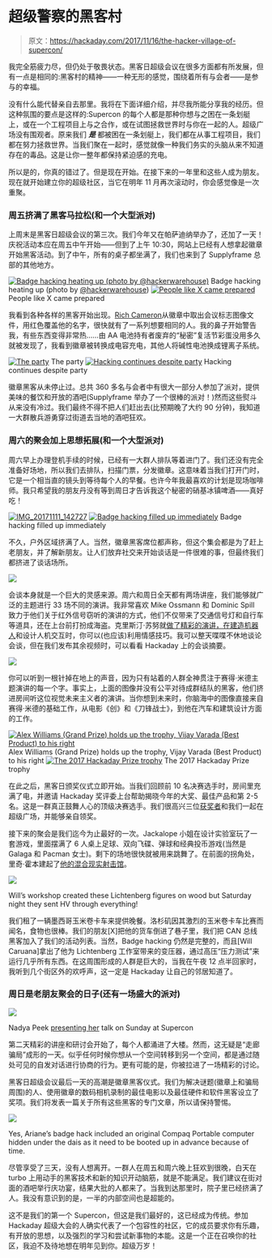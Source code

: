 # 超级警察的黑客村

> 原文：<https://hackaday.com/2017/11/16/the-hacker-village-of-supercon/>

我完全筋疲力尽，但仍处于敬畏状态。黑客日超级会议在很多方面都有所发展，但有一点是相同的:黑客村的精神——一种无形的感觉，围绕着所有与会者——是参与的幸福。

没有什么能代替亲自去那里。我将在下面详细介绍，并尽我所能分享我的经历。但这种氛围的要点是这样的:Supercon 的每个人都是那种你想与之困在一条划艇上，或在一个工程项目上与之合作，或在试图拯救世界时与你在一起的人。超级广场没有围观者。原来我们 ***是*** 都被困在一条划艇上，我们都在从事工程项目，我们都在努力拯救世界。当我们聚在一起时，感觉就像一种我们务实的头脑从来不知道存在的毒品。这是让你一整年都保持紧迫感的充电。

所以是的，你真的错过了。但是现在开始。在接下来的一年里和这些人成为朋友。现在就开始建立你的超级社区，当它在明年 11 月再次滚动时，你会感觉像是一次重聚。

### 周五挤满了黑客马拉松(和一个大型派对)

上周末是黑客日超级会议的第三次。我们今年又在帕萨迪纳举办了，还加了一天！庆祝活动本应在周五中午开始——但到了上午 10:30，网站上已经有人想拿起徽章开始黑客活动。到了中午，所有的桌子都坐满了，我们也来到了 Supplyframe 总部的其他地方。

 [![Badge hacking heating up (photo by @hackerwarehouse)](img/9ee1594a975f2ea3faa8afbed21b1a85.png "supplyframe-friday-supercon-badge-hacking")](https://hackaday.com/2017/11/16/the-hacker-village-of-supercon/supplyframe-friday-supercon-badge-hacking/) Badge hacking heating up (photo by [@hackerwarehouse](https://twitter.com/hackerwarehouse/status/929848129465106433)) [![People like X came prepared](img/070156712325c543a88d250692b443ff.png "IMG_20171110_165130")](https://hackaday.com/2017/11/16/the-hacker-village-of-supercon/img_20171110_165130-2/) People like X came prepared

我看到各种各样的黑客开始出现。[Rich Cameron](又名[Whosawhatsis])从徽章中取出会议标志图像文件，用红色覆盖他的名字，很快就有了一系列想要相同的人。我的鼻子开始警告我，有些东西变得非常热……由 AA 电池持有者废弃的“秘密”复活节彩蛋没用多久就被发现了，我看到徽章被转换成电容充电，其他人将碱性电池换成锂离子系统。

 [![The party](img/117c6926c40b0c6ef8c655ca5ac75948.png "frida-party")](https://hackaday.com/2017/11/16/the-hacker-village-of-supercon/frida-party/) The party [![Hacking continues despite party](img/a1c96ddb8e0ec722bc8b3b289d9891a3.png "0Q6A7379")](https://hackaday.com/2017/11/16/the-hacker-village-of-supercon/0q6a7379/) Hacking continues despite party

徽章黑客从未停止过。总共 360 多名与会者中有很大一部分人参加了派对，提供美味的餐饮和开放的酒吧(Supplyframe 举办了一个很棒的派对！)然而这些熨斗从来没有冷过。我们最终不得不把人们赶出去(比预期晚了大约 90 分钟)，我知道一大群散兵游勇穿过街道去当地的酒吧狂欢。

### 周六的聚会加上思想拓展(和一个大型派对)

周六早上办理登机手续的时候，已经有一大群人排队等着进门了。我们还没有完全准备好场地，所以我们去排队，扫描门票，分发徽章。这意味着当我们打开门时，它是一个相当直的镜头到等待每个人的早餐。也许今年我最喜欢的计划是现场咖啡师。我只希望我的朋友丹没有等到周日才告诉我这个秘密的硝基冰镇啤酒——真好吃！

 [![IMG_20171111_142727](img/04b4f0d109c8784b4365068b7dd5f400.png "IMG_20171111_142727")](https://hackaday.com/2017/11/16/the-hacker-village-of-supercon/img_20171111_142727/)  [![Badge hacking filled up immediately](img/b3ac96c579ee352a9351f445879cb260.png "IMG_3527Supercon-Round-1")](https://hackaday.com/2017/11/16/the-hacker-village-of-supercon/img_3527supercon-round-1/) Badge hacking filled up immediately

不久，户外区域挤满了人。当然，徽章黑客席位都声称，但这个集会都是为了赶上老朋友，并了解新朋友。让人们放弃社交来开始谈话是一件很难的事，但最终我们都挤进了谈话场所。

![](img/29b29fad80daa0850f900b17cc1bfc7c.png)

会谈本身就是一个巨大的灵感来源。周六和周日全天都有两场讲座，我们能够就广泛的主题进行 33 场不同的演讲。我非常喜欢 Mike Ossmann 和 Dominic Spill 致力于他们关于红外信号窃听的演讲的方式，他们不仅带来了交通信号灯和自行车等道具，还在上台前打扮成海盗。克里斯汀·苏努就[做了精彩的演讲，在建造机器人](https://www.youtube.com/watch?v=d9Sy55E_z8Y)和设计人机交互时，你可以(也应该)利用情感技巧。我可以整天喋喋不休地谈论会谈，但在我们发布其余视频时，可以看看 Hackaday 上的会谈摘要。

![](img/8af15a721e6141465422e04d9143ea30.png)

你可以听到一根针掉在地上的声音，因为只有站着的人群全神贯注于赛得·米德主题演讲的每一个字。事实上，上面的图像并没有公平对待成群结队的黑客，他们挤进房间听这位视觉未来主义者的演讲。当你想到未来时，你脑海中的图像直接来自赛得·米德的基础工作，从电影《创》和《刀锋战士》，到他在汽车和建筑设计方面的工作。

 [![Alex Williams (Grand Prize) holds up the trophy, Vijay Varada (Best Product) to his right](img/09660230fc466f7659f52a32b62b2d88.png "_MG_0049Supercon-Round-1")](https://hackaday.com/2017/11/16/the-hacker-village-of-supercon/_mg_0049supercon-round-1/) Alex Williams (Grand Prize) holds up the trophy, Vijay Varada (Best Product) to his right [![The 2017 Hackaday Prize trophy](img/d2e0cd138353d367dc4830c807afe761.png "hackaday-prize-trophy-cropped")](https://hackaday.com/2017/11/16/the-hacker-village-of-supercon/hackaday-prize-trophy-cropped/) The 2017 Hackaday Prize trophy

在此之后，黑客日颁奖仪式立即开始。当我们回顾前 10 名决赛选手时，房间里充满了电，并邀请 Hackaday 奖评委上台帮助揭晓今年的大奖、最佳产品和第 2-5 名。这是一群真正鼓舞人心的顶级决赛选手。我们很高兴三位[获奖者](https://hackaday.com/2017/11/11/open-source-underwater-glider-wins-2017-hackaday-prize/)和我们一起在超级广场，并能够亲自领奖。

接下来的聚会是我们迄今为止最好的一次。Jackalope 小姐在设计实验室玩了一套游戏，里面摆满了 6 人桌上足球、双向飞碟、弹球和经典投币游戏(当然是 Galaga 和 Pacman 女士)。剩下的场地很快就被用来跳舞了。在前面的拐角处，里奇·霍本建起了[他的混合现实射击馆](https://hackaday.io/project/26947-mixed-reality-room-scale-shooting-gallery)。

![](img/cd02abd8b0f8962570e052d426a3fbc6.png)

Will’s workshop created these Lichtenberg figures on wood but Saturday night they sent HV through everything!

我们租了一辆墨西哥玉米卷卡车来提供晚餐。洛杉矶因其激烈的玉米卷卡车比赛而闻名，食物也很棒。我们的朋友[X]把他的货车倒进了巷子里，我们把 CAN 总线黑客加入了我们的活动列表。当然，Badge hacking 仍然是完整的，而且[Will Caruana]拿出了他为 Lichtenberg 工作室带来的变压器，通过高压“压力测试”来运行几乎所有东西。在这周围形成的人群是巨大的，当我在午夜 12 点半回家时，我听到几个街区外的欢呼声，这一定是 Hackaday 让自己的邻居知道了。

### 周日是老朋友聚会的日子(还有一场盛大的派对)

![](img/44f49b1997cb3e708aa2374838f58631.png)

Nadya Peek [presenting her](https://www.youtube.com/watch?v=Wr4cBKRxzco) talk on Sunday at Supercon

第二天精彩的讲座和研讨会开始了，每个人都涌进了大楼。然而，这无疑是“走廊骗局”成形的一天。似乎任何时候你想从一个空间转移到另一个空间，都是通过随处可见的自发对话进行协商的行为。更有可能的是，你被拉进了一场精彩的讨论。

黑客日超级会议最后一天的高潮是徽章黑客仪式。我们为解决谜题(徽章上和骗局周围)的人、使用徽章的数码相机录制的最佳电影以及最佳硬件和软件黑客设立了奖项。我们将发表一篇关于所有这些黑客的专门文章，所以请保持警惕。

![](img/50510f2e6ac90c5527ff2af2f86cad82.png)

Yes, Ariane’s badge hack included an original Compaq Portable computer hidden under the dais as it need to be booted up in advance because of time.

尽管享受了三天，没有人想离开。一群人在周五和周六晚上狂欢到很晚，白天在 turbo 上用动手的黑客技术和新的知识开动脑筋，就是不能满足。我们建议在街对面的酒吧举行庆功宴，结果大批的人都来了。当我到达那里时，院子里已经挤满了人。我没有意识到的是，一半的内部空间也是超能的。

这不是我们的第一个 Supercon，但这是我们最好的，这已经成为传统。参加 Hackaday 超级大会的人确实代表了一个包容性的社区，它的成员要求你有乐趣，有开放的思想，以及强烈的学习和尝试新事物的本能。这是一个正在召唤你的社区，我迫不及待地想在明年见到你。超级万岁！